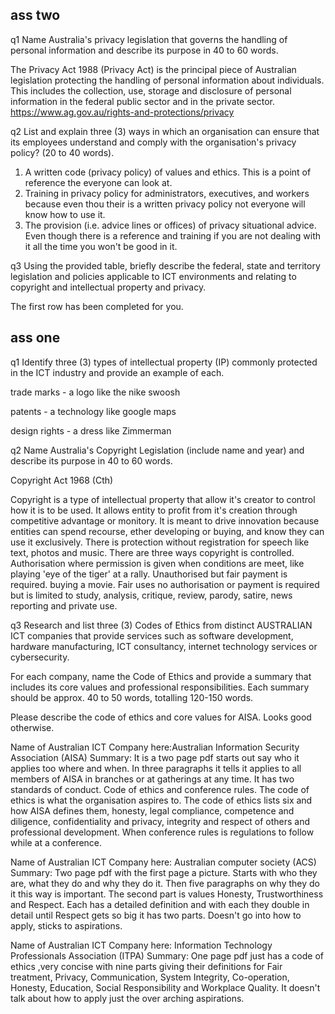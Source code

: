 ## ass two

q1
Name Australia's privacy legislation that governs the handling of personal information and describe its purpose in 40 to 60 words.

The Privacy Act 1988 (Privacy Act) is the principal piece of Australian legislation protecting the handling of personal information about individuals. This includes the collection, use, storage and disclosure of personal information in the federal public sector and in the private sector.
https://www.ag.gov.au/rights-and-protections/privacy

q2
List and explain three (3) ways in which an organisation can ensure that its employees understand and comply with the organisation's privacy policy? (20 to 40 words).

1. A written code (privacy policy) of values and ethics. This is a point of reference the everyone can look at.
2. Training in privacy policy for administrators, executives, and workers because even thou their is a written privacy policy not everyone will know how to use it.
3. The provision (i.e. advice lines or offices) of privacy situational advice. Even though there is a reference and training if you are not dealing with it all the time you won't be good in it.

q3
Using the provided table, briefly describe the federal, state and territory legislation and policies applicable to ICT environments and relating to copyright and intellectual property and privacy.

The first row has been completed for you.


## ass one

q1
Identify three (3) types of intellectual property (IP) commonly protected in the ICT industry and provide an example of each.

trade marks - a logo like the nike swoosh

patents - a technology like google maps

design rights - a dress like Zimmerman

q2
Name Australia's Copyright Legislation (include name and year) and describe its purpose in 40 to 60 words.

Copyright Act 1968 (Cth)

Copyright is a type of intellectual property that allow it's creator to control how it is to be used. It allows entity to profit from it's creation through competitive advantage or monitory. It is meant to drive innovation because entities can spend recourse, ether developing or buying, and know they can use it exclusively. There is protection without registration for speech like text, photos and music. There are three ways copyright is controlled. Authorisation where permission is given when conditions are meet, like playing 'eye of the tiger' at a rally. Unauthorised but fair payment is required. buying a movie. Fair uses no authorisation or payment is required but is limited to study, analysis, critique, review, parody, satire, news reporting and private use.

q3
Research and list three (3) Codes of Ethics from distinct AUSTRALIAN ICT companies that provide services such as software development, hardware manufacturing, ICT consultancy, internet technology services or cybersecurity. 

For each company, name the Code of Ethics and provide a summary that includes its core values and professional responsibilities. Each summary should be approx. 40 to 50 words, totalling 120-150 words.

Please describe the code of ethics and core values for AISA.  Looks good otherwise.

Name of Australian ICT Company here:Australian Information Security Association (AISA)
Summary: It is a two page pdf starts out say who it applies too where and when. In three paragraphs it tells it applies to all members of AISA in branches or at gatherings at any time. It has two standards of conduct. Code of ethics and conference rules. The code of ethics is what the organisation aspires to. The code of ethics lists six and how AISA defines them, honesty, legal compliance, competence and diligence, confidentiality and privacy, integrity and respect of others and professional development.  When conference rules is regulations to follow while at a conference. 

Name of Australian ICT Company here: Australian computer society (ACS)
Summary: Two page pdf with the first page a picture. Starts with who they are, what they do and why they do it. Then five paragraphs on why they do it this way is important. The second part is values Honesty, Trustworthiness and Respect. Each has a detailed definition and with each they double in detail until Respect gets so big it has two parts. Doesn't go into how to apply, sticks to aspirations.

Name of Australian ICT Company here: Information Technology Professionals Association (ITPA)
Summary: One page pdf just has a code of ethics ,very concise with nine parts giving their definitions for Fair treatment, Privacy, Communication, System Integrity, Co-operation, Honesty, Education, Social Responsibility and Workplace Quality. It doesn't talk about how to apply just the over arching aspirations. 